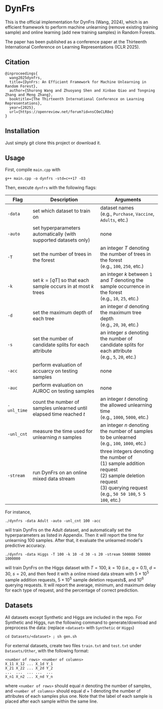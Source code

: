 # DynFrs

This is the official implementation for DynFrs (Wang, 2024), which is an efficient framework to perform machine unlearning (remove existing training sample) and online learning (add new training samples) in Random Forests.

The paper has been published as a conference paper at the Thirteenth International Conference on Learning Representations (ICLR 2025).

## Citation
```
@inproceedings{
  wang2025dynfrs,
  title={DynFrs: An Efficient Framework for Machine Unlearning in Random Forest},
  author={Shurong Wang and Zhuoyang Shen and Xinbao Qiao and Tongning Zhang and Meng Zhang},
  booktitle={The Thirteenth International Conference on Learning Representations},
  year={2025},
  url={https://openreview.net/forum?id=nsCOeCLR8e}
}
```

## Installation

Just simply git clone this project or download it.

## Usage

First, compile `main.cpp` with
```
g++ main.cpp -o dynfrs -std=c++17 -O3
```
Then, execute `dynfrs` with the following flags:

| Flag                     | Description                                                                | Arguments                                                                                                                                                                   |
|--------------------------|----------------------------------------------------------------------------|-----------------------------------------------------------------------------------------------------------------------------------------------------------------------------|
| `-data`                  | set which dataset to train on                                              | dataset names <br> (e.g., `Purchase`, `Vaccine`, `Adults`, etc.)                                                                                                            |
| `-auto`                  | set hyperparameters automatically (with supported datasets only)           | none                                                                                                                                                                        |
| `-T`                     | set the number of trees in the forest                                      | an integer $T$ denoting the number of trees in the forest <br> (e.g., `100`, `250`, etc.)                                                                                   |
| `-k`                     | set $k = \lceil qT \rceil$ so that each sample occurs in at most $k$ trees | an integer $k$ between `1` and $T$ denoting the sample occurrence in the forest <br> (e.g., `10`, `25`, etc.)                                                               |
| `-d`                     | set the maximum depth of each tree                                         | an integer $d$ denoting the maximum tree depth <br> (e.g., `20`, `30`, etc.)                                                                                                |
| `-s`                     | set the number of candidate splits for each attribute                      | an integer $s$ denoting the number of candidate splits for each attribute <br> (e.g., `5`, `20`, etc.)                                                                      |
| `-acc`                   | perform evaluation of accuarcy on testing samples                          | none                                                                                                                                                                        |
| `-auc`                   | perform evaluation on AUROC on testing samples                             | none                                                                                                                                                                        |
| <nobr>`-unl_time`</nobr> | count the number of samples unlearned until elapsed time reached $t$       | an integer $t$ denoting the allowed unlearning time <br> (e.g., `1000`, `5000`, etc.)                                                                                       |
| `-unl_cnt`               | measure the time used for unlearning $n$ samples                           | an integer $n$ denoting the number of samples to be unlearned <br> (e.g., `100`, `1000`, etc.)                                                                              |
| `-stream`                | run DynFrs on an online mixed data stream                                  | three integers denoting the number of <br> (1) sample addition request <br> (2) sample deletion request <br> (3) querying request <br> (e.g., `50 50 100`, `5 5 100`, etc.) |


For instance,
```
./dynfrs -data Adult -auto -unl_cnt 100 -acc
```
will train DynFrs on the Adult dataset, and automatically set the hyperparameters as listed in Appendix. Then it will report the time for unlearning 100 samples. After that, it evaluate the unlearned model's predictive accuracy.
```
./dynfrs -data Higgs -T 100 -k 10 -d 30 -s 20 -stream 500000 500000 1000000
```
will train DynFrs on the Higgs dataset with $T=100$, $k=10$ (i.e., $q=0.1$), $d=30$, $s=20$, and then feed it with a online mixed data stream with $5\times10^5$ sample addition requests, $5\times10^5$ sample deletion requests$, and $10^6$ querying requests. It will report the average, minimum, and maximum delay for each type of request, and the percentage of correct prediction.

## Datasets

All datasets except Synthetic and Higgs are included in the repo. For Synthetic and Higgs, run the following command to generate/download and preprocess the data: (replace `<dataset>` with `Synthetic` or `Higgs`)
```
cd Datasets/<dataset> ; sh gen.sh
```

For external datasets, create two files `train.txt` and `test.txt` under `Datasets/Other`, with the following format:
```
<number of rows> <number of columns>
X_11 X_12 ... X_1d Y_1
X_21 X_22 ... X_2d Y_2
...  ...  ... ...  ...
X_n1 X_n2 ... X_nd Y_n
```
where `<number of rows>` should equal $n$ denoting the number of samples, and `<number of columns>` should equal $d+1$ denoting the number of attributes of each samples plus one. Note that the label of each sample is placed after each sample within the same line.
